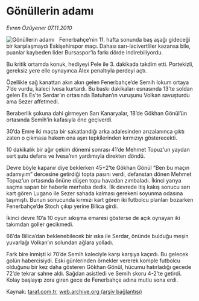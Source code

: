 # Gönüllerin adamı

*Evren Özüyener 07.11.2010*

<div class="yazi"><img align="left" alt="Gönüllerin adamı" border="0" src="http://www.taraf.com.tr/fotoraflar/makaleler/gonullerin-adami_1679_orijinal.jpg" style="border-right-width:10px; border-color:#FFFFFF"/><p>Fenerbahçe’nin 11. hafta sonunda baş aşağı gideceği bir karşılaşmaydı Eskişehirspor maçı. Dahası sarı-lacivertliler kazansa bile, puanlar kaybeden lider Bursaspor’la farkı dörde indirebiliyordu.</p>
<p>Bu kritik ortamda konuk, hediyeyi Pele ile 3. dakikada takdim etti. Portekizli, gereksiz yere elle oynayınca Alex penaltıyla perdeyi açtı.</p>
<p>Özellikle sağ kanattan akın akın gelen Fenerbahçe’de Semih lokum ortaya 7’de vurdu, kaleci Ivesa kurtardı. Bu baskı dakikaları esnasında 13’te soldan gelen Es Es’te Serdar’ın ortasında Batuhan’ın vuruşunu Volkan savuşturdu ama Sezer affetmedi.</p>
<p>Beraberlik şokuna dahi girmeyen Sarı Kanaryalar, 18’de Gökhan Gönül’ün ortasında Semih’in kafasıyla öne geçiverdi.</p>
<p>30’da Emre iki maçta bir sakatlandığı arka adalesinden arızalanınca çıktı zaten o çıkmasa hakem ona aşırı tepkilerinden kırmızıyı gösterecekti.</p>
<p>10 dakikalık bir ağır çekim dönemi sonrası 41’de Mehmet Topuz’un yaydan sert şutu defans ve Ivesa’nın yardımıyla direkten döndü.</p>
<p>Devre böyle kapanır diye beklerken 45+2’te Gökhan Gönül “Ben bu maçın adamıyım” dercesine getirdiği topta pasını verdi, defanstan dönen Mehmet Topuz’un ortasında önüne düşen topu havadan zımbaladı. İkinci yarıya saçma sapan bir haberle merhaba dedik. İlk devrede itiş kakış sonucu sarı kart gören Lugano ile Sezer sahada kalması gerekeni soyunma odasına taşımıştı. Bunun sonucunda kırmızı kart gören iki futbolcu planları bozarken Fenerbahçe’de Stoch çıkıp yerine Bilica girdi.</p>
<p>İkinci devre 10’a 10 oyun sıkışma emaresi gösterse de açık oynayan iki takımdan goller gecikmedi.</p>
<p>66’da Bilica’dan beklenebilecek bir ıska ile Serdar, önünde bulduğu meşin yuvarlağı Volkan’ın solundan ağlara yolladı.</p>
<p>Fark bire inmişti ki 70’de Semih kaleciyle karşı karşıya kaçırdı. Bu gelecek golün habercisiydi. Eski günlerinden örnekler vererek komple futbolcu olduğunu bir kez daha gösteren Gökhan Gönül, hücumu hatırladığı gecede 72’de tekrar sahne aldı. Sağdan asistledi ve Semih skoru 4-2’te getirdi. Kolay başlayıp zora giren gece de Fenerbahçe adına mutlu sona erdi.</p></div>

Kaynak: [taraf.com.tr](http://www.taraf.com.tr:80/evren-ozuyener/makale-gonullerin-adami.htm), [web.archive.org (arşiv bağlantısı)](http://web.archive.org/web/20101111191143/http://www.taraf.com.tr:80/evren-ozuyener/makale-gonullerin-adami.htm)
